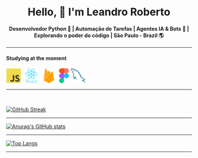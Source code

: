 <h1 align="center">Hello, 👋 I'm Leandro Roberto</h1>

<h4 align="center">Desenvolvedor Python 🐍 | Automação de Tarefas | Agentes IA & Bots 🤖 | Explorando o poder do código | São Paulo - Brazil 🌎</h4>

<hr>

<h4> Studying at the moment </h4>
<a href="https://developer.mozilla.org/pt-BR/docs/Web/JavaScript"><img src="https://github.com/devicons/devicon/blob/v2.15.1/icons/javascript/javascript-original.svg" width="40" height="40"/></a>&nbsp; <a href="https://reactnative.dev"><img src="https://github.com/devicons/devicon/blob/v2.15.1/icons/react/react-original-wordmark.svg" width="40" height="40" margin-right="30"/></a>&nbsp; <a href="https://firebase.google.com/"><img src="https://github.com/devicons/devicon/blob/v2.15.1/icons/firebase/firebase-plain.svg" width="40" height="40"/></a><a href="https://www.figma.com"><img src="https://github.com/devicons/devicon/blob/master/icons/figma/figma-original.svg" width="40" height="40"/></a><a href="https://www.mysql.com/"><img src="https://github.com/devicons/devicon/blob/v2.15.1/icons/mysql/mysql-original.svg" width="40" height="40"/></a>
<hr>
<br>

[![GitHub Streak](https://streak-stats.demolab.com/?user=leandroroberto&theme=tokyonight_duo&background=0d1117&currStreakNum=58a6ff&currStreakLabel=58a6ff&dates=2ea043)](https://git.io/streak-stats)

<hr>

[![Anurag's GitHub stats](https://github-readme-stats.vercel.app/api?username=leandroroberto&theme=material-palenight&show_icons=true&bg_color=0d1117&title_color=58a6ff&icon_color=58a6ff&ring=58a6ff&text_color=2ea043)](https://github.com/anuraghazra/github-readme-stats)

<hr>

[![Top Langs](https://github-readme-stats.vercel.app/api/top-langs/?username=leandroroberto&layout=compact&&hide=GLSL&bg_color=0d1117&text_color=2ea043)](https://github.com/anuraghazra/github-readme-stats)

<hr>

